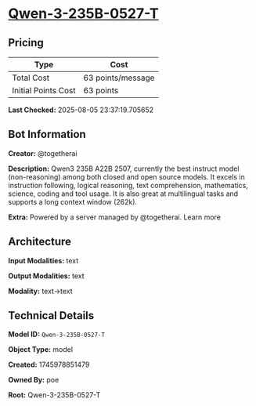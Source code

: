 # [Qwen-3-235B-0527-T](https://poe.com/Qwen-3-235B-0527-T)

## Pricing

| Type | Cost |
|------|------|
| Total Cost | 63 points/message |
| Initial Points Cost | 63 points |

**Last Checked:** 2025-08-05 23:37:19.705652


## Bot Information

**Creator:** @togetherai

**Description:** Qwen3 235B A22B 2507, currently the best instruct model (non-reasoning) among both closed and open source models. It excels in instruction following, logical reasoning, text comprehension, mathematics, science, coding and tool usage. It is also great at multilingual tasks and supports a long context window (262k).

**Extra:** Powered by a server managed by @togetherai. Learn more


## Architecture

**Input Modalities:** text

**Output Modalities:** text

**Modality:** text->text


## Technical Details

**Model ID:** `Qwen-3-235B-0527-T`

**Object Type:** model

**Created:** 1745978851479

**Owned By:** poe

**Root:** Qwen-3-235B-0527-T
